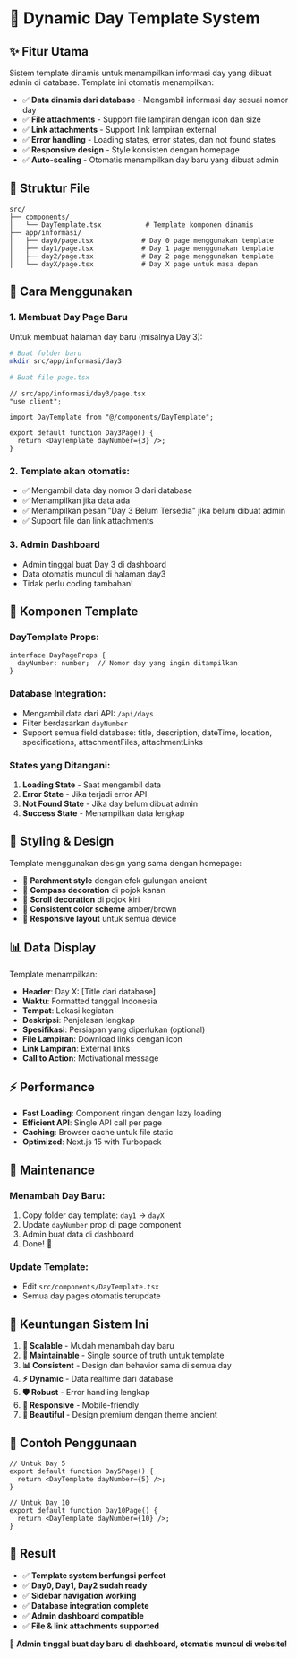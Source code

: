 # 📅 Dynamic Day Template System

## ✨ **Fitur Utama**

Sistem template dinamis untuk menampilkan informasi day yang dibuat admin di database. Template ini otomatis menampilkan:
- ✅ **Data dinamis dari database** - Mengambil informasi day sesuai nomor day
- ✅ **File attachments** - Support file lampiran dengan icon dan size 
- ✅ **Link attachments** - Support link lampiran external
- ✅ **Error handling** - Loading states, error states, dan not found states
- ✅ **Responsive design** - Style konsisten dengan homepage
- ✅ **Auto-scaling** - Otomatis menampilkan day baru yang dibuat admin

## 📁 **Struktur File**

```
src/
├── components/
│   └── DayTemplate.tsx           # Template komponen dinamis
├── app/informasi/
│   ├── day0/page.tsx            # Day 0 page menggunakan template
│   ├── day1/page.tsx            # Day 1 page menggunakan template  
│   ├── day2/page.tsx            # Day 2 page menggunakan template
│   └── dayX/page.tsx            # Day X page untuk masa depan
```

## 🚀 **Cara Menggunakan**

### 1. **Membuat Day Page Baru**

Untuk membuat halaman day baru (misalnya Day 3):

```bash
# Buat folder baru
mkdir src/app/informasi/day3

# Buat file page.tsx
```

```tsx
// src/app/informasi/day3/page.tsx
"use client";

import DayTemplate from "@/components/DayTemplate";

export default function Day3Page() {
  return <DayTemplate dayNumber={3} />;
}
```

### 2. **Template akan otomatis:**
- ✅ Mengambil data day nomor 3 dari database
- ✅ Menampilkan jika data ada
- ✅ Menampilkan pesan "Day 3 Belum Tersedia" jika belum dibuat admin
- ✅ Support file dan link attachments

### 3. **Admin Dashboard**
- Admin tinggal buat Day 3 di dashboard
- Data otomatis muncul di halaman day3
- Tidak perlu coding tambahan!

## 🔧 **Komponen Template**

### **DayTemplate Props:**
```tsx
interface DayPageProps {
  dayNumber: number;  // Nomor day yang ingin ditampilkan
}
```

### **Database Integration:**
- Mengambil data dari API: `/api/days`
- Filter berdasarkan `dayNumber`
- Support semua field database: title, description, dateTime, location, specifications, attachmentFiles, attachmentLinks

### **States yang Ditangani:**
1. **Loading State** - Saat mengambil data
2. **Error State** - Jika terjadi error API
3. **Not Found State** - Jika day belum dibuat admin
4. **Success State** - Menampilkan data lengkap

## 🎨 **Styling & Design**

Template menggunakan design yang sama dengan homepage:
- 🎨 **Parchment style** dengan efek gulungan ancient
- 🧭 **Compass decoration** di pojok kanan
- 📜 **Scroll decoration** di pojok kiri  
- 🎯 **Consistent color scheme** amber/brown
- 📱 **Responsive layout** untuk semua device

## 📊 **Data Display**

Template menampilkan:
- **Header**: Day X: [Title dari database]
- **Waktu**: Formatted tanggal Indonesia
- **Tempat**: Lokasi kegiatan
- **Deskripsi**: Penjelasan lengkap
- **Spesifikasi**: Persiapan yang diperlukan (optional)
- **File Lampiran**: Download links dengan icon
- **Link Lampiran**: External links
- **Call to Action**: Motivational message

## ⚡ **Performance**

- **Fast Loading**: Component ringan dengan lazy loading
- **Efficient API**: Single API call per page
- **Caching**: Browser cache untuk file static
- **Optimized**: Next.js 15 with Turbopack

## 🔧 **Maintenance**

### **Menambah Day Baru:**
1. Copy folder day template: `day1` → `dayX`
2. Update `dayNumber` prop di page component
3. Admin buat data di dashboard
4. Done! 🎉

### **Update Template:**
- Edit `src/components/DayTemplate.tsx`
- Semua day pages otomatis terupdate

## 🎯 **Keuntungan Sistem Ini**

1. **🚀 Scalable** - Mudah menambah day baru
2. **🔧 Maintainable** - Single source of truth untuk template
3. **📊 Consistent** - Design dan behavior sama di semua day
4. **⚡ Dynamic** - Data realtime dari database
5. **🛡️ Robust** - Error handling lengkap
6. **📱 Responsive** - Mobile-friendly
7. **🎨 Beautiful** - Design premium dengan theme ancient

## 📝 **Contoh Penggunaan**

```tsx
// Untuk Day 5
export default function Day5Page() {
  return <DayTemplate dayNumber={5} />;
}

// Untuk Day 10  
export default function Day10Page() {
  return <DayTemplate dayNumber={10} />;
}
```

## 🎉 **Result**

- ✅ **Template system berfungsi perfect**
- ✅ **Day0, Day1, Day2 sudah ready**
- ✅ **Sidebar navigation working**
- ✅ **Database integration complete**
- ✅ **Admin dashboard compatible**
- ✅ **File & link attachments supported**

**🎯 Admin tinggal buat day baru di dashboard, otomatis muncul di website!**
